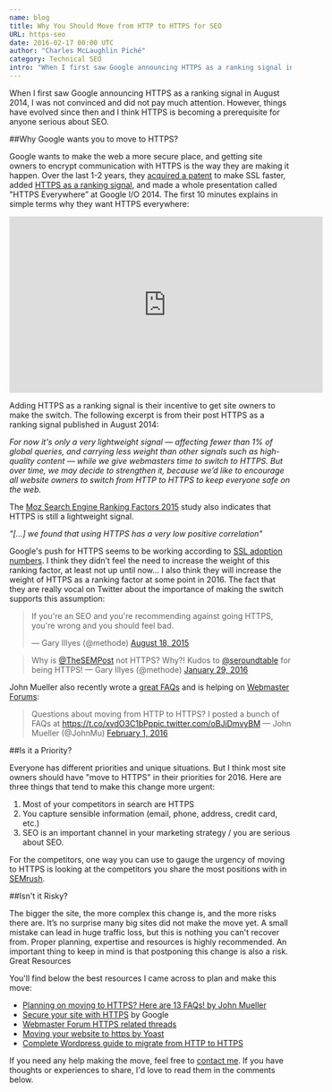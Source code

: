 ```yaml
---
name: blog
title: Why You Should Move from HTTP to HTTPS for SEO
URL: https-seo
date: 2016-02-17 00:00 UTC
author: "Charles McLaughlin Piché"
category: Technical SEO
intro: "When I first saw Google announcing HTTPS as a ranking signal in August 2014, I was not convinced and did not pay much attention. However, things have evolved since then and I think HTTPS is becoming a prerequisite for anyone serious about SEO."
---
```


When I first saw Google announcing HTTPS as a ranking signal in August 2014, I was not convinced and did not pay much attention. However, things have evolved since then and I think HTTPS is becoming a prerequisite for anyone serious about SEO.

##Why Google wants you to move to HTTPS?

Google wants to make the web a more secure place, and getting site owners to encrypt communication with HTTPS is the way they are making it happen. Over the last 1-2 years, they [acquired a patent](http://www.seobythesea.com/2014/08/google-speeding-up-ssl/) to make SSL faster, added [HTTPS as a ranking signal](https://googlewebmastercentral.blogspot.ca/2014/08/https-as-ranking-signal.html), and made a whole presentation called "HTTPS Everywhere” at Google I/O 2014. The first 10 minutes explains in simple terms why they want HTTPS everywhere:

<p><iframe width="560" height="315" src="https://www.youtube.com/embed/cBhZ6S0PFCY" frameborder="0" allowfullscreen="allowfullscreen"></iframe></p>

Adding HTTPS as a ranking signal is their incentive to get site owners to make the switch. The following excerpt is from their post HTTPS as a ranking signal published in August 2014:

*For now it's only a very lightweight signal — affecting fewer than 1% of global queries, and carrying less weight than other signals such as high-quality content — while we give webmasters time to switch to HTTPS. But over time, we may decide to strengthen it, because we’d like to encourage all website owners to switch from HTTP to HTTPS to keep everyone safe on the web.*

The [Moz Search Engine Ranking Factors 2015](https://moz.com/search-ranking-factors) study also indicates that HTTPS is still a lightweight signal.

*"[…] we found that using HTTPS has a very low positive correlation"*

Google's push for HTTPS seems to be working according to [SSL adoption numbers](http://trends.builtwith.com/ssl/SSL-by-Default). I think they didn’t feel the need to increase the weight of this ranking factor, at least not up until now... I also think they will increase the weight of HTTPS as a ranking factor at some point in 2016. The fact that they are really vocal on Twitter about the importance of making the switch supports this assumption:

<blockquote class="twitter-tweet" data-lang="en">
<p dir="ltr" lang="en">If you're an SEO and you're recommending against going HTTPS, you're wrong and you should feel bad.</p>
— Gary Illyes (@methode) <a href="https://twitter.com/methode/status/633541668403310593">August 18, 2015</a></blockquote>
<script src="http://platform.twitter.com/widgets.js" async="" charset="utf-8" type="text/javascript"></script>
<blockquote class="twitter-tweet" data-lang="en">Why is <a href="https://twitter.com/TheSEMPost">@TheSEMPost</a> not HTTPS? Why?! Kudos to <a href="https://twitter.com/seroundtable">@seroundtable</a> for being HTTPS! — Gary Illyes (@methode) <a href="https://twitter.com/methode/status/693056397278318593">January 29, 2016</a></blockquote>

John Mueller also recently wrote a [great FAQs](https://plus.google.com/+JohnMueller/posts/PY1xCWbeDVC) and is helping on [Webmaster Forums](https://productforums.google.com/forum/#!topicsearchin/webmasters/authorid$3AAPn2wQfwnLCppu6DvxAqqISVEhyrsUurniJq_G0HVmZsWnpbQjjMusL6nBGleGROJh5lKlECMTbE):

<blockquote class="twitter-tweet" data-cards="hidden" data-lang="en">Questions about moving from HTTP to HTTPS? I posted a bunch of FAQs at <a href="https://t.co/xvdO3C1bPp">https://t.co/xvdO3C1bPp</a><a href="https://t.co/oBJiDmvyBM">pic.twitter.com/oBJiDmvyBM</a> — John Mueller (@JohnMu) <a href="https://twitter.com/JohnMu/status/694293357783322624">February 1, 2016</a></blockquote>
<script src="http://platform.twitter.com/widgets.js" async="" charset="utf-8" type="text/javascript"></script>

##Is it a Priority?

Everyone has different priorities and unique situations. But I think most site owners should have "move to HTTPS" in their priorities for 2016. Here are three things that tend to make this change more urgent:

1. Most of your competitors in search are HTTPS
2. You capture sensible information (email, phone, address, credit card, etc.)
3. SEO is an important channel in your marketing strategy / you are serious about SEO.

For the competitors, one way you can use to gauge the urgency of moving to HTTPS is looking at the competitors you share the most positions with in [SEMrush](https://www.semrush.com/).

##Isn't it Risky?

The bigger the site, the more complex this change is, and the more risks there are. It’s no surprise many big sites did not make the move yet. A small mistake can lead in huge traffic loss, but this is nothing you can't recover from. Proper planning, expertise and resources is highly recommended. An important thing to keep in mind is that postponing this change is also a risk.
Great Resources

You'll find below the best resources I came across to plan and make this move:

* [Planning on moving to HTTPS? Here are 13 FAQs! by John Mueller](https://plus.google.com/+JohnMueller/posts/PY1xCWbeDVC)
* [Secure your site with HTTPS](https://support.google.com/webmasters/answer/6073543?hl=en) by Google
* [Webmaster Forum HTTPS related threads](https://productforums.google.com/forum/#!topicsearchin/webmasters/https)
* [Moving your website to https by Yoast](https://yoast.com/dev-blog/move-website-https-ssl/)
* [Complete Wordpress guide to migrate from HTTP to HTTPS](https://woorkup.com/how-to-migrate-from-http-to-https-complete-tutorial/)

If you need any help making the move, feel free to [contact me](http://www.seocharles.com/contact). If you have thoughts or experiences to share, I'd love to read them in the comments below.